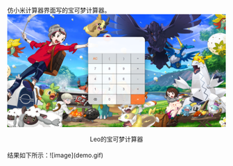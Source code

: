 仿小米计算器界面写的宝可梦计算器。
![img](img/demo.png)<br>
<center>Leo的宝可梦计算器</center><br>
结果如下所示：![image](demo.gif)